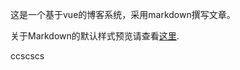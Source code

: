 <!--
{
  "title": "Hello World",
  "date": "2016-05-26",
  "class": "post",
  "tags": ["其它"],
  "img": {
    "url": "http://ob54s56n6.bkt.clouddn.com/helloworld2.png",
    "position": ["100%", "100%"]
  }
}
-->

这是一个基于vue的博客系统，采用markdown撰写文章。

关于Markdown的默认样式预览请查看[这里](https://almon000.github.io/#/article/1).

ccscscs
